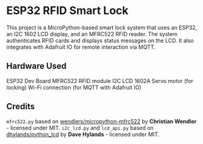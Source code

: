 # ESP32 RFID Smart Lock

This project is a MicroPython-based smart lock system that uses an ESP32, an I2C 1602 LCD display, and an MFRC522 RFID reader. The system authenticates RFID cards and displays status messages on the LCD. It also integrates with Adafruit IO for remote interaction via MQTT.

## Hardware Used

ESP32 Dev Board
MFRC522 RFID module
I2C LCD 1602A
Servo motor (for locking)
Wi-Fi connection (for MQTT with Adafruit IO)

## Credits

`mfrc522.py` based on [wendlers/micropython-mfrc522](https://github.com/wendlers/micropython-mfrc522) by **Christian Wendler** - licensed under MIT.
`i2c_lcd.py` and `lcd_api.py` based on [dhylands/python_lcd](https://github.com/dhylands/python_lcd) by **Dave Hylands** - licensed under MIT.


